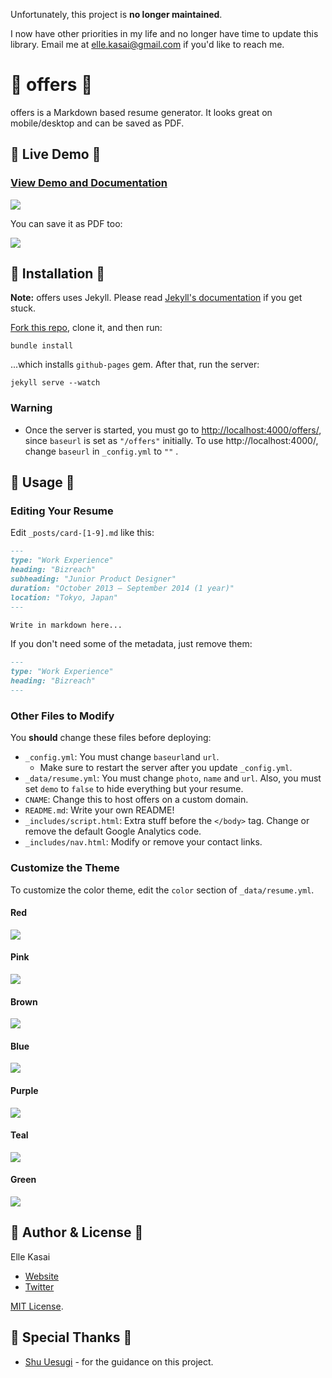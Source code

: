 Unfortunately, this project is **no longer maintained**.

I now have other priorities in my life and no longer have time to update this library. Email me at elle.kasai@gmail.com if you'd like to reach me.

# :briefcase: offers :briefcase:

offers is a Markdown based resume generator. It looks great on mobile/desktop and can be saved as PDF.

## :briefcase: Live Demo :briefcase:

### [View Demo and Documentation](http://ellekasai.github.io/offers)

![](http://cl.ly/image/3O342N0b0y1h/sample_default.png)

You can save it as PDF too:

![](http://cl.ly/image/091w0b0M2S3G/resume_print_preview.png)

## :briefcase: Installation :briefcase:

**Note:** offers uses Jekyll. Please read [Jekyll's documentation](http://jekyllrb.com/) if you get stuck.

[Fork this repo](http://github.com/ellekasai/resumecard/fork), clone it, and then run:

```
bundle install
```

...which installs `github-pages` gem. After that, run the server:

```
jekyll serve --watch
```
### Warning

* Once the server is started, you must go to [http://localhost:4000/offers/](http://localhost:4000/offers/), since `baseurl` is set as `"/offers"` initially. To use  http://localhost:4000/, change `baseurl` in `_config.yml` to `""` .

## :briefcase: Usage :briefcase:

### Editing Your Resume

Edit `_posts/card-[1-9].md` like this:

```markdown
---
type: "Work Experience"
heading: "Bizreach"
subheading: "Junior Product Designer"
duration: "October 2013 – September 2014 (1 year)"
location: "Tokyo, Japan"
---

Write in markdown here...
```

If you don't need some of the metadata, just remove them:

```markdown
---
type: "Work Experience"
heading: "Bizreach"
---
```

### Other Files to Modify

You **should** change these files before deploying:

* `_config.yml`: You must change `baseurl`and `url`.
  * Make sure to restart the server after you update `_config.yml`.
* `_data/resume.yml`: You must change `photo`, `name` and `url`. Also, you must set `demo` to `false` to hide everything but your resume.
* `CNAME`: Change this to host offers on a custom domain.
* `README.md`: Write your own README!
* `_includes/script.html`: Extra stuff before the `</body>` tag. Change or remove the default Google Analytics code.
* `_includes/nav.html`: Modify or remove your contact links.

### Customize the Theme

To customize the color theme, edit the `color` section of `_data/resume.yml`.

#### Red
![](http://cl.ly/image/0Q442g393E0O/sample_red.png)

#### Pink
![](http://cl.ly/image/2r0d3C201Q2y/sample_pink.png)

#### Brown
![](http://cl.ly/image/1A3p0v2n2I2O/sample_brown.png)

#### Blue
![](http://cl.ly/image/102r3e1y010w/sample_blue.png)

#### Purple
![](http://cl.ly/image/130Y2y1X1228/sample_purple.png)

#### Teal
![](http://cl.ly/image/3L042k3L3i2m/sample_teal.png)

#### Green
![](http://cl.ly/image/031u3a070V3f/sample_green.png)

## :briefcase: Author & License :briefcase:

Elle Kasai

- [Website](http://ellekasai.com/about)
- [Twitter](http://twitter.com/ellekasai)

[MIT License](http://ellekasai.mit-license.org).

## :briefcase: Special Thanks :briefcase:

* [Shu Uesugi](http://github.com/chibicode) - for the guidance on this project.
